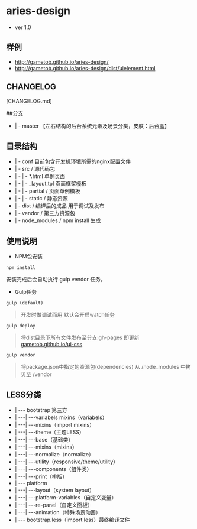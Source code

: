 # aries-design
- ver 1.0

## 样例
- http://gametob.github.io/aries-design/
- http://gametob.github.io/aries-design/dist/uielement.html

## CHANGELOG

[CHANGELOG.md]

##分支
* | - master 【左右结构的后台系统元素及场景分类，皮肤：后台蓝】


## 目录结构
* | - conf  目前包含开发机环境所需的nginx配置文件
* | - src / 源代码包
* | -  | -  *.html 单例页面
* | -  | -  _layout.tpl 页面框架模板
* | -  | -  partial /  页面单例模板
* | -  | -  static  /  静态资源
* | - dist / 编译后的成品 用于调试及发布
* | - vendor / 第三方资源包
* | - node_modules / npm install 生成


## 使用说明

- NPM包安装

````
npm install
````
安装完成后会自动执行 gulp vendor 任务。

- Gulp任务
````
gulp (default)
```` 
>开发时做调试而用 默认会开启watch任务

````
gulp deploy
```` 
> 将dist目录下所有文件发布至分支:gh-pages 即更新 [gametob.github.io/ui-css](http://gametob.github.io/ui-css/)

````
gulp vendor
```` 
> 将package.json中指定的资源包(dependencies) 从 /node_modules 中拷贝至 /vendor

## LESS分类

* | --- bootstrap 第三方
* | ---| ---variabels mixins（variabels）
* | ---| ---mixins（import mixins）
* | ---| ---theme（主题LESS）
* | ---| ---base（基础类）
* | ---| ---mixins（mixins）
* | ---| ---normalize（normalize）
* | ---| ---utility（responsive/theme/utility）
* | ---| ---components（组件类）
* | ---| ---print（排版）
* | --- platform
* | ---| ---layout（system layout）
* | ---| ---platform-variables（自定义变量）
* | ---| ---re-panel（自定义面板）
* | ---| ---animation（特殊场景动画）
* | --- bootstrap.less（import less）最终编译文件